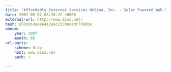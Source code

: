```yaml
---
title: "Affordable Internet Services Online, Inc. - Solar Powered Web Hosting"
date: 2007-05-02 03:26:22 +0000
external-url: http://www.aiso.net/
hash: 650c063ee9e412aac237b0aadc7d80be
annum:
    year: 2007
    month: 05
url-parts:
    scheme: http
    host: www.aiso.net
    path: /

---
```




